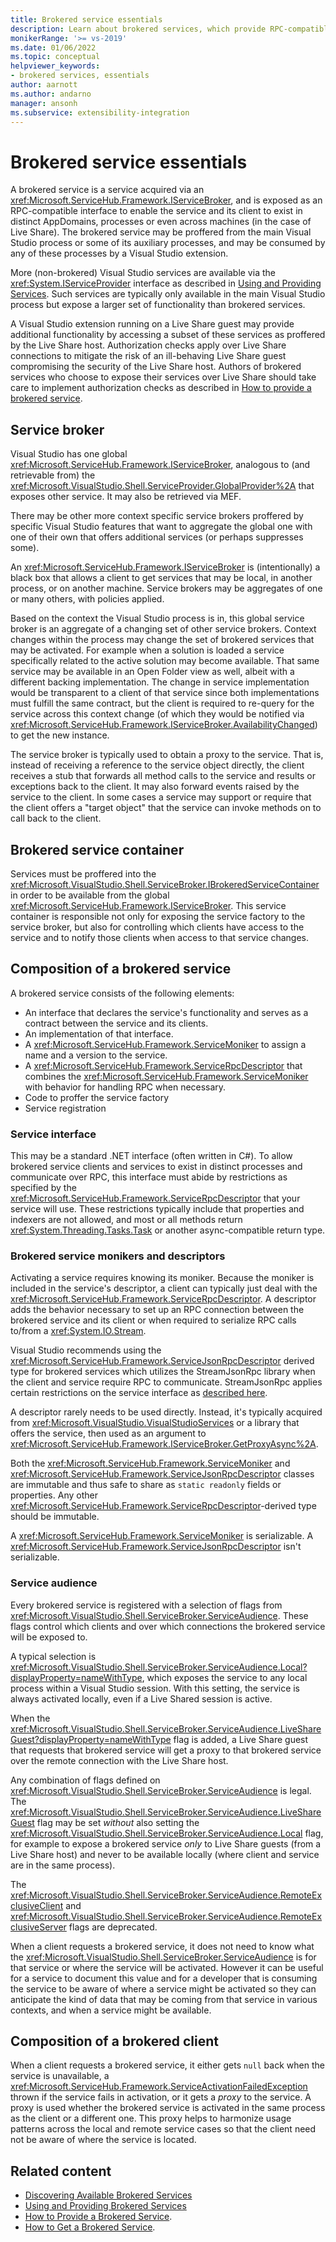 ```yaml
---
title: Brokered service essentials
description: Learn about brokered services, which provide RPC-compatible interfaces to VS functionality.
monikerRange: '>= vs-2019'
ms.date: 01/06/2022
ms.topic: conceptual
helpviewer_keywords:
- brokered services, essentials
author: aarnott
ms.author: andarno
manager: ansonh
ms.subservice: extensibility-integration
---
```

# Brokered service essentials

A brokered service is a service acquired via an <xref:Microsoft.ServiceHub.Framework.IServiceBroker>, and is exposed as an RPC-compatible interface to enable the service and its client to exist in distinct AppDomains, processes or even across machines (in the case of Live Share).
The brokered service may be proffered from the main Visual Studio process or some of its auxiliary processes, and may be consumed by any of these processes by a Visual Studio extension.

More (non-brokered) Visual Studio services are available via the <xref:System.IServiceProvider> interface as described in [Using and Providing Services](../using-and-providing-services.md).
Such services are typically only available in the main Visual Studio process but expose a larger set of functionality than brokered services.

A Visual Studio extension running on a Live Share guest may provide additional functionality by accessing a subset of these services as proffered by the Live Share host.
Authorization checks apply over Live Share connections to mitigate the risk of an ill-behaving Live Share guest compromising the security of the Live Share host.
Authors of brokered services who choose to expose their services over Live Share should take care to implement authorization checks as described in [How to provide a brokered service](../how-to-provide-brokered-service.md).

## Service broker

Visual Studio has one global <xref:Microsoft.ServiceHub.Framework.IServiceBroker>, analogous to (and retrievable from) the <xref:Microsoft.VisualStudio.Shell.ServiceProvider.GlobalProvider%2A> that exposes other service.
It may also be retrieved via MEF.

There may be other more context specific service brokers proffered by specific Visual Studio features that want to aggregate the global one with one of their own that offers additional services (or perhaps suppresses some).

An <xref:Microsoft.ServiceHub.Framework.IServiceBroker> is (intentionally) a black box that allows a client to get services that may be local, in another process, or on another machine.
Service brokers may be aggregates of one or many others, with policies applied.

Based on the context the Visual Studio process is in, this global service broker is an aggregate of a changing set of other service brokers.
Context changes within the process may change the set of brokered services that may be activated.
For example when a solution is loaded a service specifically related to the active solution may become available.
That same service may be available in an Open Folder view as well, albeit with a different backing implementation.
The change in service implementation would be transparent to a client of that service since both implementations must fulfill the same contract, but the client is required to re-query for the service across this context change (of which they would be notified via <xref:Microsoft.ServiceHub.Framework.IServiceBroker.AvailabilityChanged>) to get the new instance.

The service broker is typically used to obtain a proxy to the service.
That is, instead of receiving a reference to the service object directly, the client receives a stub that forwards all method calls to the service and results or exceptions back to the client.
It may also forward events raised by the service to the client.
In some cases a service may support or require that the client offers a "target object" that the service can invoke methods on to call back to the client.

## Brokered service container

Services must be proffered into the <xref:Microsoft.VisualStudio.Shell.ServiceBroker.IBrokeredServiceContainer> in order to be available from the global <xref:Microsoft.ServiceHub.Framework.IServiceBroker>.
This service container is responsible not only for exposing the service factory to the service broker, but also for controlling which clients have access to the service and to notify those clients when access to that service changes.

## Composition of a brokered service

A brokered service consists of the following elements:

- An interface that declares the service's functionality and serves as a contract between the service and its clients.
- An implementation of that interface.
- A <xref:Microsoft.ServiceHub.Framework.ServiceMoniker> to assign a name and a version to the service.
- A <xref:Microsoft.ServiceHub.Framework.ServiceRpcDescriptor> that combines the <xref:Microsoft.ServiceHub.Framework.ServiceMoniker> with behavior for handling RPC when necessary.
- Code to proffer the service factory
- Service registration

### Service interface

This may be a standard .NET interface (often written in C#).
To allow brokered service clients and services to exist in distinct processes and communicate over RPC, this interface must abide by restrictions as specified by the <xref:Microsoft.ServiceHub.Framework.ServiceRpcDescriptor> that your service will use.
These restrictions typically include that properties and indexers are not allowed, and most or all methods return <xref:System.Threading.Tasks.Task> or another async-compatible return type.

### Brokered service monikers and descriptors

Activating a service requires knowing its moniker.
Because the moniker is included in the service's descriptor, a client can typically just deal with the <xref:Microsoft.ServiceHub.Framework.ServiceRpcDescriptor>.
A descriptor adds the behavior necessary to set up an RPC connection between the brokered service and its client or when required to serialize RPC calls to/from a <xref:System.IO.Stream>.

Visual Studio recommends using the <xref:Microsoft.ServiceHub.Framework.ServiceJsonRpcDescriptor> derived type for brokered services which utilizes the StreamJsonRpc library when the client and service require RPC to communicate.
StreamJsonRpc applies certain restrictions on the service interface as [described here](https://microsoft.github.io/vs-streamjsonrpc/docs/proxies.html).

A descriptor rarely needs to be used directly.
Instead, it's typically acquired from <xref:Microsoft.VisualStudio.VisualStudioServices> or a library that offers the service, then used as an argument to <xref:Microsoft.ServiceHub.Framework.IServiceBroker.GetProxyAsync%2A>.

Both the <xref:Microsoft.ServiceHub.Framework.ServiceMoniker> and <xref:Microsoft.ServiceHub.Framework.ServiceJsonRpcDescriptor> classes are immutable and thus safe to share as `static readonly` fields or properties.
Any other <xref:Microsoft.ServiceHub.Framework.ServiceRpcDescriptor>-derived type should be immutable.

A <xref:Microsoft.ServiceHub.Framework.ServiceMoniker> is serializable.
A <xref:Microsoft.ServiceHub.Framework.ServiceJsonRpcDescriptor> isn't serializable.

### Service audience

Every brokered service is registered with a selection of flags from <xref:Microsoft.VisualStudio.Shell.ServiceBroker.ServiceAudience>.
These flags control which clients and over which connections the brokered service will be exposed to.

A typical selection is <xref:Microsoft.VisualStudio.Shell.ServiceBroker.ServiceAudience.Local?displayProperty=nameWithType>, which exposes the service to any local process within a Visual Studio session.
With this setting, the service is always activated locally, even if a Live Shared session is active.

When the <xref:Microsoft.VisualStudio.Shell.ServiceBroker.ServiceAudience.LiveShareGuest?displayProperty=nameWithType> flag is added, a Live Share guest that requests that brokered service will get a proxy to that brokered service over the remote connection with the Live Share host.

Any combination of flags defined on <xref:Microsoft.VisualStudio.Shell.ServiceBroker.ServiceAudience> is legal.
The <xref:Microsoft.VisualStudio.Shell.ServiceBroker.ServiceAudience.LiveShareGuest> flag may be set *without* also setting the <xref:Microsoft.VisualStudio.Shell.ServiceBroker.ServiceAudience.Local> flag, for example to expose a brokered service *only* to Live Share guests (from a Live Share host) and never to be available locally (where client and service are in the same process).

The <xref:Microsoft.VisualStudio.Shell.ServiceBroker.ServiceAudience.RemoteExclusiveClient> and <xref:Microsoft.VisualStudio.Shell.ServiceBroker.ServiceAudience.RemoteExclusiveServer> flags are deprecated.

When a client requests a brokered service, it does not need to know what the <xref:Microsoft.VisualStudio.Shell.ServiceBroker.ServiceAudience> is for that service or where the service will be activated.
However it can be useful for a service to document this value and for a developer that is consuming the service to be aware of where a service might be activated so they can anticipate the kind of data that may be coming from that service in various contexts, and when a service might be available.

## Composition of a brokered client

When a client requests a brokered service, it either gets `null` back when the service is unavailable, a <xref:Microsoft.ServiceHub.Framework.ServiceActivationFailedException> thrown if the service fails in activation, or it gets a *proxy* to the service.
A proxy is used whether the brokered service is activated in the same process as the client or a different one.
This proxy helps to harmonize usage patterns across the local and remote service cases so that the client need not be aware of where the service is located.

## Related content

- [Discovering Available Brokered Services](discover-available-brokered-services.md)
- [Using and Providing Brokered Services](../use-and-provide-brokered-services.md)
- [How to Provide a Brokered Service](../how-to-provide-brokered-service.md).
- [How to Get a Brokered Service](../how-to-consume-brokered-service.md).

